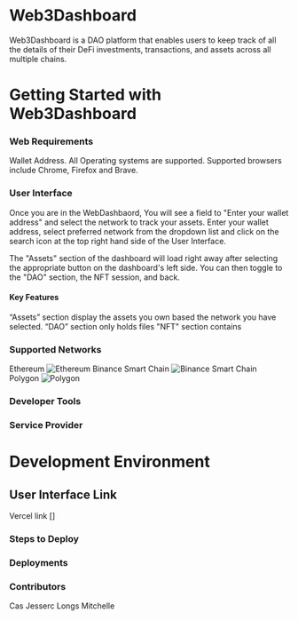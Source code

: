
# Web3Dashboard 
Web3Dashboard is a DAO platform that enables users to keep track of all the details of their DeFi investments, transactions, and assets across all multiple chains.

# Getting Started with Web3Dashboard
### Web Requirements
Wallet Address.
All Operating systems are supported. 
Supported browsers include Chrome, Firefox and Brave.

### User Interface
Once you are in the WebDashbaord, You will see a field to "Enter your wallet address" and select the network to track your assets. Enter your wallet address, select preferred network from the dropdown list and click on the search icon at the top right hand side of the User Interface.
 

The "Assets" section of the dashboard will load right away after selecting the appropriate button on the dashboard's left side. You can then toggle to the "DAO" section, the NFT session, and back.


#### Key Features
“Assets” section display the assets you own based the network you have selected. 
“DAO” section only holds files 
"NFT" section contains


### Supported Networks
Ethereum
![Ethereum](https://logo-download.com/wp-content/data/images/png/Ethereum-logo.png)
Binance Smart Chain
![Binance Smart Chain](https://logowik.com/content/uploads/images/t_binance-coin-bnb5057.jpg)
Polygon
![Polygon](https://thumbs.dreamstime.com/b/polygon-logos-vector-logo-text-icon-author-s-development-image-large-size-original-red-230651964.jpg)

### Developer Tools
### Service Provider

# Development Environment

## User Interface Link
Vercel link []

### Steps to Deploy
### Deployments

### Contributors
Cas
Jesserc
Longs
Mitchelle
